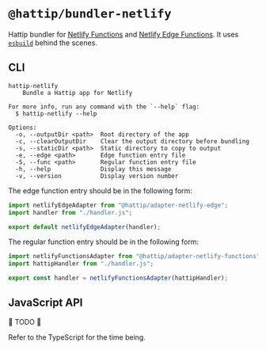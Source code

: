 # `@hattip/bundler-netlify`

Hattip bundler for [Netlify Functions](https://docs.netlify.com/functions/overview) and [Netlify Edge Functions](https://docs.netlify.com/netlify-labs/experimental-features/edge-functions). It uses [`esbuild`](https://esbuild.github.io) behind the scenes.

## CLI

```
hattip-netlify
    Bundle a Hattip app for Netlify

For more info, run any command with the `--help` flag:
  $ hattip-netlify --help

Options:
  -o, --outputDir <path>  Root directory of the app
  -c, --clearOutputDir    Clear the output directory before bundling
  -s, --staticDir <path>  Static directory to copy to output
  -e, --edge <path>       Edge function entry file
  -S, --func <path>       Regular function entry file
  -h, --help              Display this message
  -v, --version           Display version number
```

The edge function entry should be in the following form:

```js
import netlifyEdgeAdapter from "@hattip/adapter-netlify-edge";
import handler from "./handler.js";

export default netlifyEdgeAdapter(handler);
```

The regular function entry should be in the following form:

```js
import netlifyFunctionsAdapter from "@hattip/adapter-netlify-functions";
import hattipHandler from "./handler.js";

export const handler = netlifyFunctionsAdapter(hattipHandler);
```

## JavaScript API

🚧 TODO 🚧

Refer to the TypeScript for the time being.
